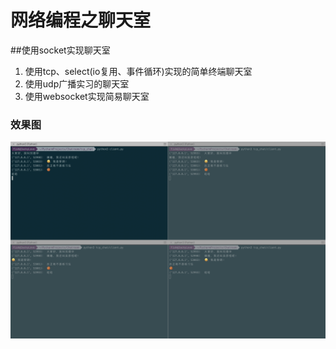# 网络编程之聊天室

##使用socket实现聊天室
1. 使用tcp、select(io复用、事件循环)实现的简单终端聊天室
2. 使用udp广播实习的聊天室
2. 使用websocket实现简易聊天室

### 效果图
![tcp聊天室](tcp_chat/result01.png)
